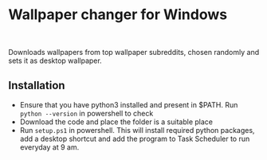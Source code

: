 # Wallpaper changer for Windows

&#x200B;

Downloads wallpapers from top wallpaper subreddits, chosen randomly and sets it as desktop wallpaper.

## Installation
* Ensure that you have python3 installed and present in $PATH. Run `python --version` in powershell to check
* Download the code and place the folder is a suitable place
* Run `setup.ps1` in powershell. This will install required python packages, add a desktop shortcut and add the program to Task Scheduler to run everyday at 9 am.
